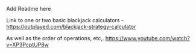 
Add Readme here

Link to one or two basic blackjack calculators - https://outplayed.com/blackjack-strategy-calculator

As well as the order of operations, etc,. https://www.youtube.com/watch?v=XP3PcptUP8w
